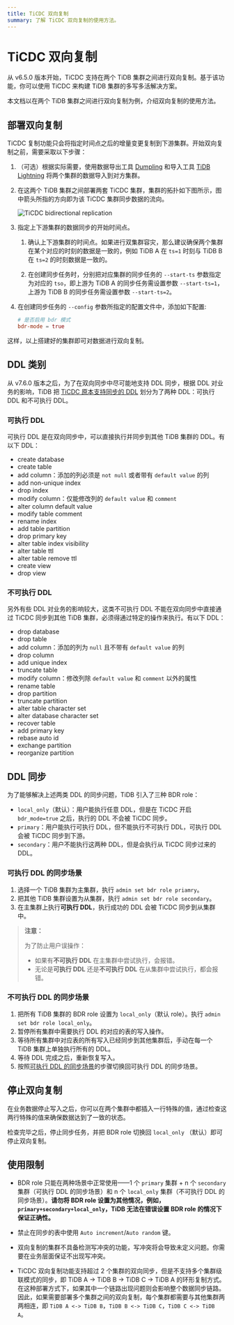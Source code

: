 ```yaml
---
title: TiCDC 双向复制
summary: 了解 TiCDC 双向复制的使用方法。
---
```


# TiCDC 双向复制

从 v6.5.0 版本开始，TiCDC 支持在两个 TiDB 集群之间进行双向复制。基于该功能，你可以使用 TiCDC 来构建 TiDB 集群的多写多活解决方案。

本文档以在两个 TiDB 集群之间进行双向复制为例，介绍双向复制的使用方法。

## 部署双向复制

TiCDC 复制功能只会将指定时间点之后的增量变更复制到下游集群。开始双向复制之前，需要采取以下步骤：

1. （可选）根据实际需要，使用数据导出工具 [Dumpling](/dumpling-overview.md) 和导入工具 [TiDB Lightning](/tidb-lightning/tidb-lightning-overview.md) 将两个集群的数据导入到对方集群。

2. 在这两个 TiDB 集群之间部署两套 TiCDC 集群，集群的拓扑如下图所示，图中箭头所指的方向即为该 TiCDC 集群同步数据的流向。

    ![TiCDC bidirectional replication](/media/ticdc/ticdc-bidirectional-replication.png)

3. 指定上下游集群的数据同步的开始时间点。

    1. 确认上下游集群的时间点。如果进行双集群容灾，那么建议确保两个集群在某个对应的时刻的数据是一致的，例如 TiDB A 在 `ts=1` 时刻与 TiDB B 在 `ts=2` 的时刻数据是一致的。

    2. 在创建同步任务时，分别把对应集群的同步任务的 `--start-ts` 参数指定为对应的 `tso`，即上游为 TiDB A 的同步任务需设置参数 `--start-ts=1`，上游为 TiDB B 的同步任务需设置参数 `--start-ts=2`。

4. 在创建同步任务的 `--config` 参数所指定的配置文件中，添加如下配置:

    ```toml
    # 是否启用 bdr 模式
    bdr-mode = true
    ```

这样，以上搭建好的集群即可对数据进行双向复制。

## DDL 类别

从 v7.6.0 版本之后，为了在双向同步中尽可能地支持 DDL 同步，根据 DDL 对业务的影响，TiDB 把 [TiCDC 原本支持同步的 DDL](ticdc-ddl.md) 划分为了两种 DDL：可执行 DDL 和不可执行 DDL。

### 可执行 DDL

可执行 DDL 是在双向同步中，可以直接执行并同步到其他 TiDB 集群的 DDL。有以下 DDL：
- create database
- create table
- add column：添加的列必须是 `not null` 或者带有 `default value` 的列
- add non-unique index
- drop index
- modify column：仅能修改列的 `default value` 和 `comment`
- alter column default value
- modify table comment
- rename index
- add table partition
- drop primary key
- alter table index visibility
- alter table ttl
- alter table remove ttl
- create view
- drop view

### 不可执行 DDL

另外有些 DDL 对业务的影响较大，这类不可执行 DDL 不能在双向同步中直接通过 TiCDC 同步到其他 TiDB 集群，必须得通过特定的操作来执行。有以下 DDL：
- drop database
- drop table
- add column：添加的列为 `null` 且不带有 `default value` 的列
- drop column
- add unique index
- truncate table
- modify column：修改列除 `default value` 和 `comment` 以外的属性
- rename table
- drop partition
- truncate partition
- alter table character set
- alter database character set
- recover table
- add primary key
- rebase auto id
- exchange partition
- reorganize partition

## DDL 同步

为了能够解决上述两类 DDL 的同步问题，TiDB 引入了三种 BDR role：
- `local_only`（默认）：用户能执行任意 DDL，但是在 TiCDC 开启 `bdr_mode=true` 之后，执行的 DDL 不会被 TiCDC 同步。
- `primary`：用户能执行可执行 DDL，但不能执行不可执行 DDL，可执行 DDL 会被 TiCDC 同步到下游。
- `secondary`：用户不能执行这两种 DDL，但是会执行从 TiCDC 同步过来的 DDL。

### 可执行 DDL 的同步场景

1. 选择一个 TiDB 集群为主集群，执行 `admin set bdr role priamry`。
2. 把其他 TiDB 集群设置为从集群，执行 `admin set bdr role secondary`。
3. 在主集群上执行**可执行 DDL**，执行成功的 DDL 会被 TiCDC 同步到从集群中。

> **注意：**
>
> 为了防止用户误操作：
> - 如果有**不可执行 DDL** 在主集群中尝试执行，会报错。
> - 无论是**可执行 DDL** 还是**不可执行 DDL** 在从集群中尝试执行，都会报错。

### 不可执行 DDL 的同步场景

1. 把所有 TiDB 集群的 BDR role 设置为 `local_only`（默认 role）。执行 `admin set bdr role local_only`。
2. 暂停所有集群中需要执行 DDL 的对应的表的写入操作。
3. 等待所有集群中对应表的所有写入已经同步到其他集群后，手动在每一个 TiDB 集群上单独执行所有的 DDL。
4. 等待 DDL 完成之后，重新恢复写入。
5. 按照[可执行 DDL 的同步场景](###可执行-DDL-的同步场景)的步骤切换回可执行 DDL 的同步场景。

## 停止双向复制

在业务数据停止写入之后，你可以在两个集群中都插入一行特殊的值，通过检查这两行特殊的值来确保数据达到了一致的状态。

检查完毕之后，停止同步任务，并把 BDR role 切换回 `local_only` （默认）即可停止双向复制。

## 使用限制

- BDR role 只能在两种场景中正常使用——1 个 `primary` 集群 + n 个 `secondary` 集群（可执行 DDL 的同步场景）和 n 个 `local_only` 集群（不可执行 DDL 的同步场景）。**请勿将 BDR role 设置为其他情况，例如，`primary+secondary+local_only`，TiDB 无法在错误设置 BDR role 的情况下保证正确性。**

- 禁止在同步的表中使用 `Auto increment`/`Auto random` 键。

- 双向复制的集群不具备检测写冲突的功能，写冲突将会导致未定义问题。你需要在业务层面保证不出现写冲突。

- TiCDC 双向复制功能支持超过 2 个集群的双向同步，但是不支持多个集群级联模式的同步，即 TiDB A -> TiDB B ->  TiDB C -> TiDB A 的环形复制方式。在这种部署方式下，如果其中一个链路出现问题则会影响整个数据同步链路。因此，如果需要部署多个集群之间的双向复制，每个集群都需要与其他集群两两相连，即 `TiDB A <-> TiDB B`，`TiDB B <-> TiDB C`，`TiDB C <-> TiDB A`。
